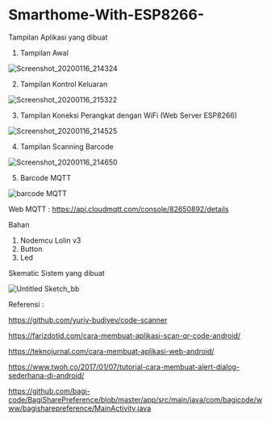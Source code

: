 # Smarthome-With-ESP8266-

Tampilan Aplikasi yang dibuat
1. Tampilan Awal

![Screenshot_20200116_214324](https://user-images.githubusercontent.com/49858542/72536087-2e449b80-38ac-11ea-8c04-a74296d2d747.jpg)

2. Tampilan Kontrol Keluaran

![Screenshot_20200116_215322](https://user-images.githubusercontent.com/49858542/72536108-36044000-38ac-11ea-87cf-c92b0d8b6562.jpg)

3. Tampilan Koneksi Perangkat dengan WiFi (Web Server ESP8266)

![Screenshot_20200116_214525](https://user-images.githubusercontent.com/49858542/72536120-3b618a80-38ac-11ea-88a9-fd30ffe0685f.jpg)

4. Tampilan Scanning Barcode

![Screenshot_20200116_214650](https://user-images.githubusercontent.com/49858542/72536297-90050580-38ac-11ea-810d-5cdb834e9f59.jpg)

5. Barcode MQTT

![barcode MQTT](https://user-images.githubusercontent.com/49858542/73585529-b6de5100-44d4-11ea-9cbd-0b51d073a2cd.png)


Web MQTT : https://api.cloudmqtt.com/console/82650892/details

Bahan
1. Nodemcu Lolin v3
2. Button
3. Led

Skematic Sistem yang dibuat

![Untitled Sketch_bb](https://user-images.githubusercontent.com/49858542/72533728-339fe700-38a8-11ea-964e-e4299275eec7.jpg)

Referensi :

https://github.com/yuriy-budiyev/code-scanner

https://farizdotid.com/cara-membuat-aplikasi-scan-qr-code-android/

https://teknojurnal.com/cara-membuat-aplikasi-web-android/

https://www.twoh.co/2017/01/07/tutorial-cara-membuat-alert-dialog-sederhana-di-android/

https://github.com/bagi-code/BagiSharePreference/blob/master/app/src/main/java/com/bagicode/www/bagisharepreference/MainActivity.java


